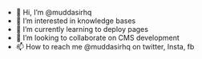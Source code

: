 - 👋 Hi, I’m @muddasirhq
- 👀 I’m interested in knowledge bases
- 🌱 I’m currently learning to deploy pages
- 💞️ I’m looking to collaborate on CMS development
- 📫 How to reach me @muddasirhq on twitter, Insta, fb

<!---
muddasirhq/muddasirhq is a ✨ special ✨ repository because its `README.md` (this file) appears on your GitHub profile.
You can click the Preview link to take a look at your changes.
--->
